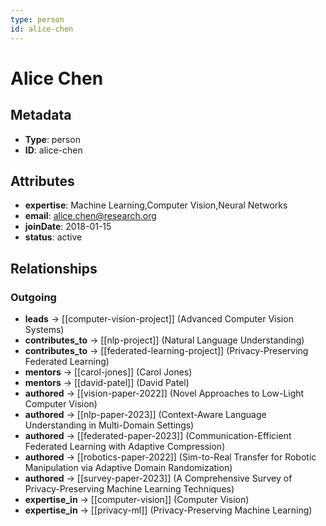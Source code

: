 ```yaml
---
type: person
id: alice-chen
---
```


# Alice Chen

## Metadata

- **Type**: person
- **ID**: alice-chen

## Attributes

- **expertise**: Machine Learning,Computer Vision,Neural Networks
- **email**: alice.chen@research.org
- **joinDate**: 2018-01-15
- **status**: active

## Relationships

### Outgoing

- **leads** → [[computer-vision-project]] (Advanced Computer Vision Systems)
- **contributes_to** → [[nlp-project]] (Natural Language Understanding)
- **contributes_to** → [[federated-learning-project]] (Privacy-Preserving Federated Learning)
- **mentors** → [[carol-jones]] (Carol Jones)
- **mentors** → [[david-patel]] (David Patel)
- **authored** → [[vision-paper-2022]] (Novel Approaches to Low-Light Computer Vision)
- **authored** → [[nlp-paper-2023]] (Context-Aware Language Understanding in Multi-Domain Settings)
- **authored** → [[federated-paper-2023]] (Communication-Efficient Federated Learning with Adaptive Compression)
- **authored** → [[robotics-paper-2022]] (Sim-to-Real Transfer for Robotic Manipulation via Adaptive Domain Randomization)
- **authored** → [[survey-paper-2023]] (A Comprehensive Survey of Privacy-Preserving Machine Learning Techniques)
- **expertise_in** → [[computer-vision]] (Computer Vision)
- **expertise_in** → [[privacy-ml]] (Privacy-Preserving Machine Learning)


